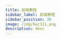 ```yaml
---
title: 前端教程
sidebar_label: 前端教程
sidebar_position: 30
image: /img/bac111.png
description: desc
---
```

